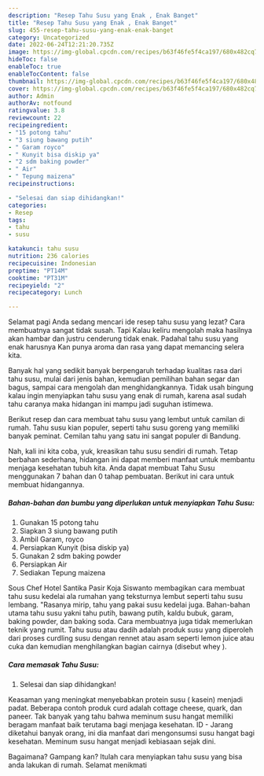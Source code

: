 ```yaml
---
description: "Resep Tahu Susu yang Enak , Enak Banget"
title: "Resep Tahu Susu yang Enak , Enak Banget"
slug: 455-resep-tahu-susu-yang-enak-enak-banget
category: Uncategorized
date: 2022-06-24T12:21:20.735Z
image: https://img-global.cpcdn.com/recipes/b63f46fe5f4ca197/680x482cq70/tahu-susu-foto-resep-utama.jpg
hideToc: false
enableToc: true
enableTocContent: false
thumbnail: https://img-global.cpcdn.com/recipes/b63f46fe5f4ca197/680x482cq70/tahu-susu-foto-resep-utama.jpg
cover: https://img-global.cpcdn.com/recipes/b63f46fe5f4ca197/680x482cq70/tahu-susu-foto-resep-utama.jpg
author: Admin
authorAv: notfound
ratingvalue: 3.8
reviewcount: 22
recipeingredient:
- "15 potong tahu"
- "3 siung bawang putih"
- " Garam royco"
- " Kunyit bisa diskip ya"
- "2 sdm baking powder"
- " Air"
- " Tepung maizena"
recipeinstructions:

- "Selesai dan siap dihidangkan!"
categories:
- Resep
tags:
- tahu
- susu

katakunci: tahu susu 
nutrition: 236 calories
recipecuisine: Indonesian
preptime: "PT14M"
cooktime: "PT31M"
recipeyield: "2"
recipecategory: Lunch

---
```



Selamat pagi Anda sedang mencari ide resep tahu susu yang lezat? Cara membuatnya sangat tidak susah. Tapi Kalau keliru mengolah maka hasilnya akan hambar dan justru cenderung tidak enak. Padahal tahu susu yang enak harusnya Kan punya aroma dan rasa yang dapat memancing selera kita.


Banyak hal yang sedikit banyak berpengaruh terhadap kualitas rasa dari tahu susu, mulai dari jenis bahan, kemudian pemilihan bahan segar dan bagus, sampai cara mengolah dan menghidangkannya. Tidak usah bingung kalau ingin menyiapkan tahu susu yang enak di rumah, karena asal sudah tahu caranya maka hidangan ini mampu jadi suguhan istimewa.

Berikut resep dan cara membuat tahu susu yang lembut untuk camilan di rumah. Tahu susu kian populer, seperti tahu susu goreng yang memiliki banyak peminat. Cemilan tahu yang satu ini sangat populer di Bandung.


Nah, kali ini kita coba, yuk, kreasikan tahu susu sendiri di rumah. Tetap berbahan sederhana, hidangan ini dapat memberi manfaat untuk membantu menjaga kesehatan tubuh kita. Anda dapat membuat Tahu Susu menggunakan 7 bahan dan 0 tahap pembuatan. Berikut ini cara untuk membuat hidangannya.

<!--inarticleads1-->

##### Bahan-bahan dan bumbu yang diperlukan untuk menyiapkan Tahu Susu:

1. Gunakan 15 potong tahu
1. Siapkan 3 siung bawang putih
1. Ambil  Garam, royco
1. Persiapkan  Kunyit (bisa diskip ya)
1. Gunakan 2 sdm baking powder
1. Persiapkan  Air
1. Sediakan  Tepung maizena


Sous Chef Hotel Santika Pasir Koja Siswanto membagikan cara membuat tahu susu kedelai ala rumahan yang teksturnya lembut seperti tahu susu lembang. &#34;Rasanya mirip, tahu yang pakai susu kedelai juga. Bahan-bahan utama tahu susu yakni tahu putih, bawang putih, kaldu bubuk, garam, baking powder, dan baking soda. Cara membuatnya juga tidak memerlukan teknik yang rumit. Tahu susu atau dadih adalah produk susu yang diperoleh dari proses curdling susu dengan rennet atau asam seperti lemon juice atau cuka dan kemudian menghilangkan bagian cairnya (disebut whey ). 

<!--inarticleads2-->

##### Cara memasak Tahu Susu:


1. Selesai dan siap dihidangkan!

Keasaman yang meningkat menyebabkan protein susu ( kasein) menjadi padat. Beberapa contoh produk curd adalah cottage cheese, quark, dan paneer. Tak banyak yang tahu bahwa meminum susu hangat memiliki beragam manfaat baik terutama bagi menjaga kesehatan. ID - Jarang diketahui banyak orang, ini dia manfaat dari mengonsumsi susu hangat bagi kesehatan. Meminum susu hangat menjadi kebiasaan sejak dini. 

Bagaimana? Gampang kan? Itulah cara menyiapkan tahu susu yang bisa anda lakukan di rumah. Selamat menikmati

